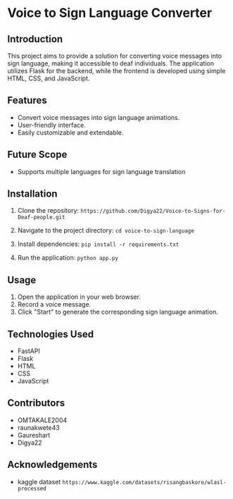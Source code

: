 # Voice to Sign Language Converter

## Introduction
This project aims to provide a solution for converting voice messages into sign language, making it accessible to deaf individuals. The application utilizes  Flask for the backend, while the frontend is developed using simple HTML, CSS, and JavaScript.

## Features
- Convert voice messages into sign language animations.
- User-friendly interface.
- Easily customizable and extendable.

## Future Scope
- Supports multiple languages for sign language translation

## Installation
1. Clone the repository:
`https://github.com/Digya22/Voice-to-Signs-for-Deaf-people.git`



2. Navigate to the project directory:
`cd voice-to-sign-language`

3. Install dependencies:
`pip install -r requirements.txt`

4. Run the application:
`python app.py`

## Usage
1. Open the application in your web browser.
2. Record  a voice message.
3. Click "Start" to generate the corresponding sign language animation.

## Technologies Used
- FastAPI
- Flask
- HTML
- CSS
- JavaScript

## Contributors
- OMTAKALE2004
- raunakwete43
- Gaureshart
- Digya22

## Acknowledgements
- kaggle dataset `https://www.kaggle.com/datasets/risangbaskoro/wlasl-processed`
